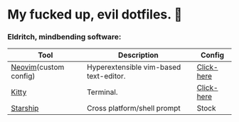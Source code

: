 # My fucked up, evil dotfiles. 👺

### Eldritch, mindbending software:
| Tool | Description | Config |
|---   | --- | --- |
| [Neovim](https://neovim.io/)(custom config) | Hyperextensible vim-based text-editor. | [Click-here]([https://github.com/tamton-aquib/nvim](https://github.com/Dibbli/dotfiles/blob/main/.config/nvim/init.vim)) |
| [Kitty](https://sw.kovidgoyal.net/kitty/) | Terminal. | [Click-here]([https://github.com/tamton-aquib/dotfiles/blob/main/.config/kitty/kitty.conf](https://github.com/Dibbli/dotfiles/tree/main/.config/kitty)) |
| [Starship](https://starship.rs/) | Cross platform/shell prompt | Stock |
